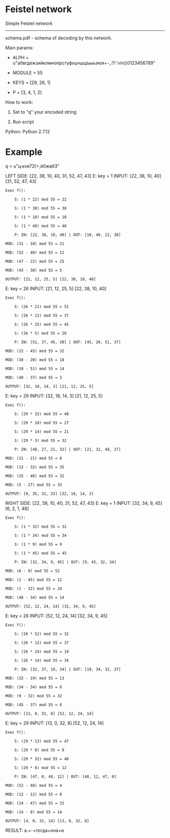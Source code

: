 # Feistel network

Simple Feistel network
____

schema.pdf - schema of decoding by this network.

Main params:

* ALPH = u"абвгдежзийклмнопрстуфхцчшщъыьэюя+-,.!?:'vin()0123456789"

* MODULE = 55

* KEYS = [29, 26, 1]

* P = [3, 4, 1, 2]

How to work:

1) Set to "q" your encoded string

2) Run script


Python: Python 2.7.12

# Example

q = u"ц:кvя72(+,й0жвб3"

LEFT SIDE: [22, 38, 10, 40, 31, 52, 47, 43]
E: key = 1 
	INPUT:  [22, 38, 10, 40] [31, 52, 47, 43]

	Exec f():

		S: (1 * 22) mod 55 = 22

		S: (1 * 38) mod 55 = 38

		S: (1 * 10) mod 55 = 10

		S: (1 * 40) mod 55 = 40

		P: IN: [22, 38, 10, 40] | OUT: [10, 40, 22, 38]

	MOD: (31 - 10) mod 55 = 21

	MOD: (52 - 40) mod 55 = 12

	MOD: (47 - 22) mod 55 = 25

	MOD: (43 - 38) mod 55 = 5

	OUTPUT: [21, 12, 25, 5] [22, 38, 10, 40]

E: key = 26 
	INPUT:  [21, 12, 25, 5] [22, 38, 10, 40]

	Exec f():

		S: (26 * 21) mod 55 = 51

		S: (26 * 12) mod 55 = 37

		S: (26 * 25) mod 55 = 45

		S: (26 * 5) mod 55 = 20

		P: IN: [51, 37, 45, 20] | OUT: [45, 20, 51, 37]

	MOD: (22 - 45) mod 55 = 32

	MOD: (38 - 20) mod 55 = 18

	MOD: (10 - 51) mod 55 = 14

	MOD: (40 - 37) mod 55 = 3

	OUTPUT: [32, 18, 14, 3] [21, 12, 25, 5]

E: key = 29 
	INPUT:  [32, 18, 14, 3] [21, 12, 25, 5]

	Exec f():

		S: (29 * 32) mod 55 = 48

		S: (29 * 18) mod 55 = 27

		S: (29 * 14) mod 55 = 21

		S: (29 * 3) mod 55 = 32

		P: IN: [48, 27, 21, 32] | OUT: [21, 32, 48, 27]

	MOD: (21 - 21) mod 55 = 0

	MOD: (12 - 32) mod 55 = 35

	MOD: (25 - 48) mod 55 = 32

	MOD: (5 - 27) mod 55 = 33

	OUTPUT: [0, 35, 32, 33] [32, 18, 14, 3]

RIGHT SIDE: [22, 38, 10, 40, 31, 52, 47, 43]
E: key = 1 
	INPUT:  [32, 34, 9, 45] [6, 2, 1, 48]

	Exec f():

		S: (1 * 32) mod 55 = 32

		S: (1 * 34) mod 55 = 34

		S: (1 * 9) mod 55 = 9

		S: (1 * 45) mod 55 = 45

		P: IN: [32, 34, 9, 45] | OUT: [9, 45, 32, 34]

	MOD: (6 - 9) mod 55 = 52

	MOD: (2 - 45) mod 55 = 12

	MOD: (1 - 32) mod 55 = 24

	MOD: (48 - 34) mod 55 = 14

	OUTPUT: [52, 12, 24, 14] [32, 34, 9, 45]

E: key = 26 
	INPUT:  [52, 12, 24, 14] [32, 34, 9, 45]

	Exec f():

		S: (26 * 52) mod 55 = 32

		S: (26 * 12) mod 55 = 37

		S: (26 * 24) mod 55 = 19

		S: (26 * 14) mod 55 = 34

		P: IN: [32, 37, 19, 34] | OUT: [19, 34, 32, 37]

	MOD: (32 - 19) mod 55 = 13

	MOD: (34 - 34) mod 55 = 0

	MOD: (9 - 32) mod 55 = 32

	MOD: (45 - 37) mod 55 = 8

	OUTPUT: [13, 0, 32, 8] [52, 12, 24, 14]

E: key = 29 
	INPUT:  [13, 0, 32, 8] [52, 12, 24, 14]

	Exec f():

		S: (29 * 13) mod 55 = 47

		S: (29 * 0) mod 55 = 0

		S: (29 * 32) mod 55 = 48

		S: (29 * 8) mod 55 = 12

		P: IN: [47, 0, 48, 12] | OUT: [48, 12, 47, 0]

	MOD: (52 - 48) mod 55 = 4

	MOD: (12 - 12) mod 55 = 0

	MOD: (24 - 47) mod 55 = 32

	MOD: (14 - 0) mod 55 = 14

	OUTPUT: [4, 0, 32, 14] [13, 0, 32, 8]


RESULT: а.+-+тогда+она+и